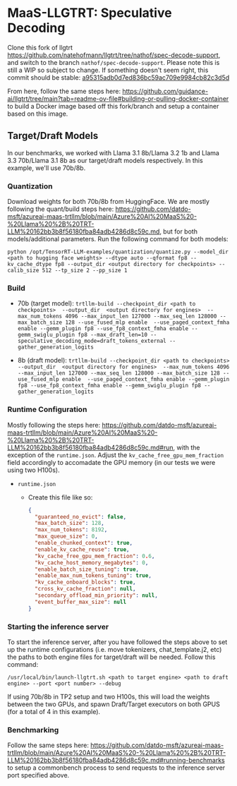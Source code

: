 # MaaS-LLGTRT: Speculative Decoding

Clone this fork of llgtrt https://github.com/natehofmann/llgtrt/tree/nathof/spec-decode-support, and switch to the branch `nathof/spec-decode-support`. Please note this is still a WIP so subject to change. If something doesn't seem right, this commit should be stable: [a95315adb0d7ed836bc59ac709e9984cb82c3d5d](https://github.com/guidance-ai/llgtrt/commit/a95315adb0d7ed836bc59ac709e9984cb82c3d5d)

From here, follow the same steps here: https://github.com/guidance-ai/llgtrt/tree/main?tab=readme-ov-file#building-or-pulling-docker-container to build a Docker image based off this fork/branch and setup a container based on this image.

## Target/Draft Models

In our benchmarks, we worked with Llama 3.1 8b/Llama 3.2 1b and Llama 3.3 70b/Llama 3.1 8b as our target/draft models respectively. In this example, we'll use 70b/8b. 

### Quantization

Download weights for both 70b/8b from HuggingFace. We are mostly following the quant/build steps here: https://github.com/datdo-msft/azureai-maas-trtllm/blob/main/Azure%20AI%20MaaS%20-%20Llama%20%2B%20TRT-LLM%20162bb3b8f56180fba84adb4286d8c59c.md, but for both models/additional parameters. Run the following command for both models:

`python /opt/TensorRT-LLM-examples/quantization/quantize.py --model_dir <path to hugging face weights> --dtype auto --qformat fp8 --kv_cache_dtype fp8 --output_dir <output directory for checkpoints> --calib_size 512 --tp_size 2 --pp_size 1`

### Build

- 70b (target model):
`trtllm-build --checkpoint_dir <path to checkpoints>  --output_dir  <output directory for engines>  --max_num_tokens 4096 --max_input_len 127000 --max_seq_len 128000 --max_batch_size 128 --use_fused_mlp enable  --use_paged_context_fmha enable --gemm_plugin fp8 --use_fp8_context_fmha enable --gemm_swiglu_plugin fp8 --max_draft_len=10 --speculative_decoding_mode=draft_tokens_external --gather_generation_logits`

- 8b (draft model):
`trtllm-build --checkpoint_dir <path to checkpoints>  --output_dir  <output directory for engines>  --max_num_tokens 4096 --max_input_len 127000 --max_seq_len 128000 --max_batch_size 128 --use_fused_mlp enable  --use_paged_context_fmha enable --gemm_plugin fp8 --use_fp8_context_fmha enable --gemm_swiglu_plugin fp8 --gather_generation_logits`

### Runtime Configuration

Mostly following the steps here: https://github.com/datdo-msft/azureai-maas-trtllm/blob/main/Azure%20AI%20MaaS%20-%20Llama%20%2B%20TRT-LLM%20162bb3b8f56180fba84adb4286d8c59c.md#run, with the exception of the `runtime.json`. Adjust the `kv_cache_free_gpu_mem_fraction` field accordingly to accomadate the GPU memory (in our tests we were using two H100s).

- `runtime.json`
    - Create this file like so:
        
        ```json
        {
          "guaranteed_no_evict": false,
          "max_batch_size": 128,
          "max_num_tokens": 8192,
          "max_queue_size": 0,
          "enable_chunked_context": true,
          "enable_kv_cache_reuse": true,
          "kv_cache_free_gpu_mem_fraction": 0.6,
          "kv_cache_host_memory_megabytes": 0,
          "enable_batch_size_tuning": true,
          "enable_max_num_tokens_tuning": true,
          "kv_cache_onboard_blocks": true,
          "cross_kv_cache_fraction": null,
          "secondary_offload_min_priority": null,
          "event_buffer_max_size": null
        }
        ```
### Starting the inference server

To start the inference server, after you have followed the steps above to set up the runtime configurations (i.e. move tokenizers, chat_template.j2, etc) the paths to both engine files for target/draft will be needed. Follow this command:

`/usr/local/bin/launch-llgtrt.sh <path to target engine> <path to draft engine> --port <port number> --debug`

If using 70b/8b in TP2 setup and two H100s, this will load the weights between the two GPUs, and spawn Draft/Target executors on both GPUS (for a total of 4 in this example).

### Benchmarking

Follow the same steps here: https://github.com/datdo-msft/azureai-maas-trtllm/blob/main/Azure%20AI%20MaaS%20-%20Llama%20%2B%20TRT-LLM%20162bb3b8f56180fba84adb4286d8c59c.md#running-benchmarks to setup a commonbench process to send requests to the inference server port specified above. 

  


